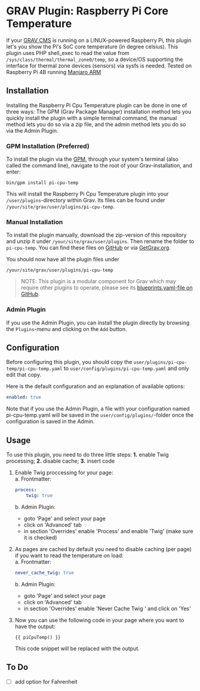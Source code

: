 # GRAV Plugin: Raspberry Pi Core Temperature

If your [GRAV CMS](https://getgrav.org/) is running on a LINUX-powered Raspberry Pi, this plugin let's you show the Pi's SoC core temperature (in degree celsius). This plugin uses PHP shell_exec to read the value from `/sys/class/thermal/thermal_zone0/temp`, so a device/OS supporting the interface for thermal zone devices (sensors) via sysfs is needed. Tested on Raspberry Pi 4B running [Manjaro ARM](https://manjaro.org/download/#raspberry-pi-4)

## Installation

Installing the Raspberry Pi Cpu Temperature plugin can be done in one of three ways: The GPM (Grav Package Manager) installation method lets you quickly install the plugin with a simple terminal command, the manual method lets you do so via a zip file, and the admin method lets you do so via the Admin Plugin.

### GPM Installation (Preferred)

To install the plugin via the [GPM](http://learn.getgrav.org/advanced/grav-gpm), through your system's terminal (also called the command line), navigate to the root of your Grav-installation, and enter:

    bin/gpm install pi-cpu-temp

This will install the Raspberry Pi Cpu Temperature plugin into your `/user/plugins`-directory within Grav. Its files can be found under `/your/site/grav/user/plugins/pi-cpu-temp`.

### Manual Installation

To install the plugin manually, download the zip-version of this repository and unzip it under `/your/site/grav/user/plugins`. Then rename the folder to `pi-cpu-temp`. You can find these files on [GitHub](https://github.com/cron-ix/grav-plugin-pi-cpu-temp) or via [GetGrav.org](http://getgrav.org/downloads/plugins#extras).

You should now have all the plugin files under

    /your/site/grav/user/plugins/pi-cpu-temp
	
> NOTE: This plugin is a modular component for Grav which may require other plugins to operate, please see its [blueprints.yaml-file on GitHub](https://github.com/cron-ix/grav-plugin-pi-cpu-temp/blob/master/blueprints.yaml).

### Admin Plugin

If you use the Admin Plugin, you can install the plugin directly by browsing the `Plugins`-menu and clicking on the `Add` button.

## Configuration

Before configuring this plugin, you should copy the `user/plugins/pi-cpu-temp/pi-cpu-temp.yaml` to `user/config/plugins/pi-cpu-temp.yaml` and only edit that copy.

Here is the default configuration and an explanation of available options:

```yaml
enabled: true
```

Note that if you use the Admin Plugin, a file with your configuration named pi-cpu-temp.yaml will be saved in the `user/config/plugins/`-folder once the configuration is saved in the Admin.

## Usage

To use this plugin, you need to do three little steps: **1.** enable Twig processing; **2.** disable cache; **3.** insert code

1. Enable Twig proccessing for your page:  
   a. Frontmatter:  
    ```yaml
    process:
        twig: true
    ```  

    b. Admin Plugin:
      * goto 'Page' and select your page  
      * click on 'Advanced' tab  
      * in section 'Overrides' enable 'Process' and enable 'Twig' (make sure it is checked)  

2. As pages are cached by default you need to disable caching (per page) if you want to read the temperature on load:  
    a. Frontmatter:  
    ```yaml
    never_cache_twig: true
    ```  
    b. Admin Plugin:  
      * goto 'Page' and select your page  
      * click on 'Advanced' tab  
      * in section 'Overrides' enable 'Never Cache Twig ' and click on 'Yes'  
        
3. Now you can use the following code in your page where you want to have the output:
    ```
    {{ piCpuTemp() }}
    ```
    This code snippet will be replaced with the output.

## To Do

- [ ] add option for Fahrenheit